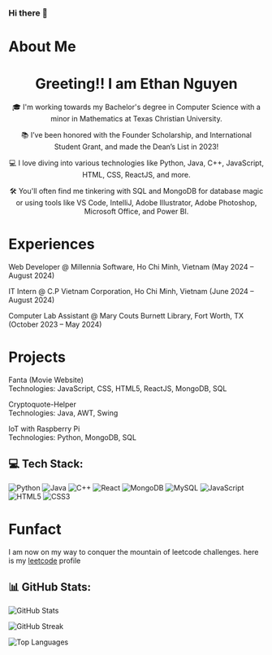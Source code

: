 ### Hi there 👋
# About Me
<h1 align="center">Greeting!! I am Ethan Nguyen </h1>
<p align="center">🎓 I'm working towards my Bachelor's degree in Computer Science with a minor in Mathematics at Texas Christian University.</p>
<p align="center">📚 I’ve been honored with the Founder Scholarship, and International Student Grant, and made the Dean’s List in 2023!</p>
<p align="center">💻 I love diving into various technologies like Python, Java, C++, JavaScript, HTML, CSS, ReactJS, and more.</p>
<p align="center">🛠 You'll often find me tinkering with SQL and MongoDB for database magic or using tools like VS Code, IntelliJ, Adobe Illustrator, Adobe Photoshop, Microsoft Office, and Power BI.</p>

# Experiences
Web Developer @ Millennia Software, Ho Chi Minh, Vietnam (May 2024 – August 2024)

IT Intern @ C.P Vietnam Corporation, Ho Chi Minh, Vietnam (June 2024 – August 2024)

Computer Lab Assistant @ Mary Couts Burnett Library, Fort Worth, TX (October 2023 – May 2024)

# Projects
Fanta (Movie Website) <br>
Technologies: JavaScript, CSS, HTML5, ReactJS, MongoDB, SQL

Cryptoquote-Helper <br>
Technologies: Java, AWT, Swing

IoT with Raspberry Pi <br>
Technologies: Python, MongoDB, SQL <br>

## 💻 Tech Stack:
![Python](https://img.shields.io/badge/python-%2314354C.svg?style=for-the-badge&logo=python&logoColor=white)
![Java](https://img.shields.io/badge/java-%23ED8B00.svg?style=for-the-badge&logo=java&logoColor=white)
![C++](https://img.shields.io/badge/c%2B%2B-%2300599C.svg?style=for-the-badge&logo=c%2B%2B&logoColor=white)
![React](https://img.shields.io/badge/react-%2320232a.svg?style=for-the-badge&logo=react&logoColor=%2361DAFB)
![MongoDB](https://img.shields.io/badge/MongoDB-%234ea94b.svg?style=for-the-badge&logo=mongodb&logoColor=white)
![MySQL](https://img.shields.io/badge/mysql-4479A1.svg?style=for-the-badge&logo=mysql&logoColor=white)
![JavaScript](https://img.shields.io/badge/javascript-%23323330.svg?style=for-the-badge&logo=javascript&logoColor=%23F7DF1E)
![HTML5](https://img.shields.io/badge/html5-%23E34F26.svg?style=for-the-badge&logo=html5&logoColor=white)
![CSS3](https://img.shields.io/badge/css3-%231572B6.svg?style=for-the-badge&logo=css3&logoColor=white)

# Funfact
I am now on my way to conquer the mountain of leetcode challenges. here is my <a href="https://leetcode.com/phuthanh1832003/">leetcode</a> profile 

## 📊 GitHub Stats:
![GitHub Stats](https://github-readme-stats.vercel.app/api?username=phuthanh03012003&theme=dark&hide_border=false&include_all_commits=true&count_private=true)

![GitHub Streak](https://github-readme-streak-stats.herokuapp.com/?user=phuthanh03012003&theme=dark&hide_border=false)

![Top Languages](https://github-readme-stats.vercel.app/api/top-langs/?username=phuthanh03012003&theme=dark&hide_border=false&include_all_commits=true&count_private=true&layout=compact)
